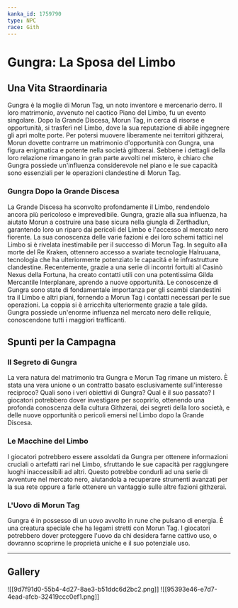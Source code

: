 ```yaml
---
kanka_id: 1759790
type: NPC
race: Gith
---
```


# Gungra: La Sposa del Limbo

## Una Vita Straordinaria

Gungra è la moglie di Morun Tag, un noto inventore e mercenario derro. Il loro matrimonio, avvenuto nel caotico Piano del Limbo, fu un evento singolare. Dopo la Grande Discesa, Morun Tag, in cerca di risorse e opportunità, si trasferì nel Limbo, dove la sua reputazione di abile ingegnere gli aprì molte porte. Per potersi muovere liberamente nei territori githzerai, Morun dovette contrarre un matrimonio d'opportunità con Gungra, una figura enigmatica e potente nella società githzerai. Sebbene i dettagli della loro relazione rimangano in gran parte avvolti nel mistero, è chiaro che Gungra possiede un'influenza considerevole nel piano e le sue capacità sono essenziali per le operazioni clandestine di Morun Tag.

### Gungra Dopo la Grande Discesa

La Grande Discesa ha sconvolto profondamente il Limbo, rendendolo ancora più pericoloso e imprevedibile. Gungra, grazie alla sua influenza, ha aiutato Morun a costruire una base sicura nella giungla di Zerthadlun, garantendo loro un riparo dai pericoli del Limbo e l'accesso al mercato nero fiorente. La sua conoscenza delle varie fazioni e dei loro schemi tattici nel Limbo si è rivelata inestimabile per il successo di Morun Tag. In seguito alla morte del Re Kraken, ottennero accesso a svariate tecnologie Halruuana, tecnologia che ha ulteriormente potenziato le capacitá e le infrastrutture clandestine. Recentemente, grazie a una serie di incontri fortuiti al Casinò Nexus della Fortuna, ha creato contatti utili con una potentissima Gilda Mercantile Interplanare, aprendo a nuove opportunità. Le conoscenze di Gungra sono state di fondamentale importanza per gli scambi clandestini tra il Limbo e altri piani, fornendo a Morun Tag i contatti necessari per le sue operazioni. La coppia si è arricchita ulteriormente grazie a tale gilda. Gungra possiede un'enorme influenza nel mercato nero delle reliquie, conoscendone tutti i maggiori trafficanti.

## Spunti per la Campagna

### Il Segreto di Gungra

La vera natura del matrimonio tra Gungra e Morun Tag rimane un mistero. È stata una vera unione o un contratto basato esclusivamente sull'interesse reciproco? Quali sono i veri obiettivi di Gungra? Qual è il suo passato? I giocatori potrebbero dover investigare per scoprirlo, ottenendo una profonda conoscenza della cultura Githzerai, dei segreti della loro società, e delle nuove opportunità o pericoli emersi nel Limbo dopo la Grande Discesa.

### Le Macchine del Limbo

I giocatori potrebbero essere assoldati da Gungra per ottenere informazioni cruciali o artefatti rari nel Limbo, sfruttando le sue capacità per raggiungere luoghi inaccessibili ad altri. Questo potrebbe condurli ad una serie di avventure nel mercato nero, aiutandola a recuperare strumenti avanzati per la sua rete oppure a farle ottenere un vantaggio sulle altre fazioni githzerai.

### L'Uovo di Morun Tag

Gungra é in possesso di un uovo avvolto in rune che pulsano di energia. È una creatura speciale che ha legami stretti con Morun Tag. I giocatori potrebbero dover proteggere l'uovo da chi desidera farne cattivo uso, o dovranno scoprirne le proprietà uniche e il suo potenziale uso.

---
## Gallery
![[9d7f91d0-55b4-4d27-8ae3-b51ddc6d2bc2.png]]
![[95393e46-e7d7-4ead-afcb-32419ccc0ef1.png]]